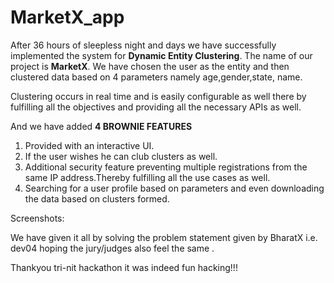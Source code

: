 # MarketX_app

After 36 hours of sleepless night and days we have successfully implemented the system for **Dynamic Entity Clustering**.
The name of our project is **MarketX**.
We have chosen the user as the entity and then clustered data based on 4 parameters namely age,gender,state, name.

Clustering occurs in real time and is easily configurable as well there by fulfilling all the objectives and providing all the necessary APIs as well.

And we have added **4 BROWNIE FEATURES**
1. Provided with an interactive UI.
2. If the user wishes he can club clusters as well.
3. Additional security feature preventing multiple registrations from the same IP address.Thereby fulfilling all the use cases as well.
4. Searching for a user profile based on parameters and even downloading the data based on clusters formed.

Screenshots:


We have given it all by solving the problem statement given by BharatX i.e. dev04 hoping the jury/judges also feel the same .

Thankyou tri-nit hackathon it was indeed fun hacking!!!
